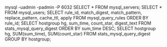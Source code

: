 mysql -uadmin -padmin -P 6032
SELECT * FROM mysql_servers;
SELECT * FROM mysql_users;
SELECT rule_id, match_digest, match_pattern, replace_pattern, cache_ttl, apply FROM mysql_query_rules ORDER BY rule_id;
SELECT hostgroup hg, sum_time, count_star, digest_text FROM stats_mysql_query_digest ORDER BY sum_time DESC;
SELECT hostgroup hg, SUM(sum_time), SUM(count_star) FROM stats_mysql_query_digest GROUP BY hostgroup;